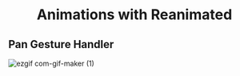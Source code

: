 <p align="center">
  <h1 align="center">Animations with Reanimated</h1>
  <!--<h3 align="center">...</h3>-->
</p>

## Pan Gesture Handler

![ezgif com-gif-maker (1)](https://user-images.githubusercontent.com/12678606/112430396-b372de00-8d03-11eb-9b88-e7a2343e61b4.gif)





